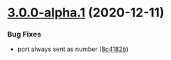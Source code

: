 <a name="3.0.0-alpha.1"></a>
# [3.0.0-alpha.1](https://github.com/iotize-sas/device-com-socket.cordova/compare/v2.0.0-alpha.3...v3.0.0-alpha.1) (2020-12-11)


### Bug Fixes

* port always sent as number ([8c4182b](https://github.com/iotize-sas/device-com-socket.cordova/commit/8c4182b))




